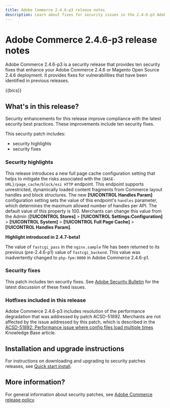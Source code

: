 ```yaml
---
title: Adobe Commerce 2.4.6-p3 release notes
description: Learn about fixes for security issues in the 2.4.6-p3 Adobe Commerce release.
---
```


# Adobe Commerce 2.4.6-p3 release notes

Adobe Commerce 2.4.6-p3 is a security release that provides ten security fixes that enhance your Adobe Commerce 2.4.6 or Magento Open Source 2.4.6 deployment. It provides fixes for vulnerabilities that have been identified in previous releases.

{{bics}}

## What's in this release?

Security enhancements for this release improve compliance with the latest security best practices. These improvements include ten security fixes.

This security patch includes:

* security highlights
* security fixes

### Security highlights

This release introduces a new full page cache configuration setting that helps to mitigate the risks associated with the `{BASE-URL}/page_cache/block/esi HTTP` endpoint. This endpoint supports unrestricted, dynamically loaded content fragments from Commerce layout handles and block structures. The new **[!UICONTROL Handles Param]** configuration setting sets the value of this endpoint's `handles` parameter, which determines the maximum allowed number of handles per API. The default value of this property is 100. Merchants can change this value from the Admin (**[!UICONTROL Stores]** > **[!UICONTROL Settings:Configuration]** > **[!UICONTROL System]** > **[!UICONTROL Full Page Cache]** > **[!UICONTROL Handles Param]**. <!-- AC-9113 -->

**Highlight introduced in 2.4.7-beta1**

The value of `fastcgi_pass` in the `nginx.sample` file has been returned to its previous (pre-2.4.6-p1) value of `fastcgi_backend`. This value was inadvertently changed to `php-fpm:9000` in Adobe Commerce 2.4.6-p1.

### Security fixes

This patch includes ten security fixes. See [Adobe Security Bulletin](https://helpx.adobe.com/security/products/magento/apsb23-50.html) for the latest discussion of these fixed issues.

### Hotfixes included in this release

Adobe Commerce 2.4.6-p3 includes resolution of the performance degradation that was addressed by patch ACSD-51892. Merchants are not affected by the issue addressed by this patch, which is described in the [ACSD-51892: Performance issue where config files load multiple times](https://experienceleague.adobe.com/docs/commerce-knowledge-base/kb/support-tools/patches/v1-1-33/acsd-51892-performance-issue-where-config-files-load-multiple-times.html) Knowledge Base article.


## Installation and upgrade instructions

For instructions on downloading and upgrading to security patches releases, see [Quick start install](../../../installation/composer.md).

## More information?

For general information about security patches, see [Adobe Commerce release policy](https://experienceleague.adobe.com/docs/commerce-operations/release/planning/versioning-policy.html?lang=en#security-patch-release).